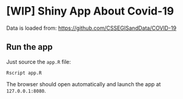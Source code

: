 # [WIP] Shiny App About Covid-19

Data is loaded from: https://github.com/CSSEGISandData/COVID-19

## Run the app

Just source the `app.R` file:

```
Rscript app.R
```

The browser should open automatically and launch the app at `127.0.0.1:8080`.
